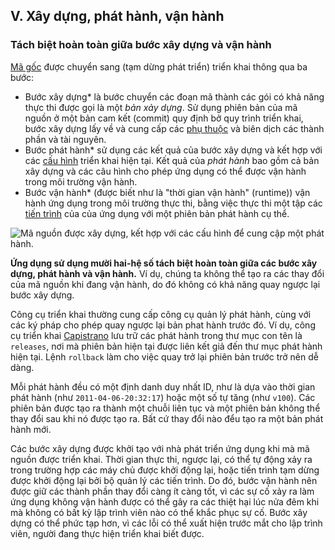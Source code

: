 ## V. Xây dựng, phát hành, vận hành
### Tách biệt hoàn toàn giữa bước xây dựng và vận hành

[Mã gốc](./codebase) được chuyển sang (tạm dừng phát triển) triển khai thông qua ba bước:

* Bước xây dựng* là bước chuyển các đoạn mã thành các gói có khả năng thực thi được gọi là một *bản xảy dựng*. Sử dụng phiên bản của mã nguồn ở một bản cam kết (commit) quy định bở quy trình triển khai, bước xây dựng lấy về và cung cấp các [phụ thuộc](./dependencies) và biên dịch các thành phần và tài nguyên.
* Bước phát hành* sử dụng các kết quả của bước xây dựng và kết hợp với các [cấu hình](./config) triển khai hiện tại. Kết quả của *phát hành* bao gồm cả bản xây dựng và các câu hình cho phép ứng dụng có thể được vận hành trong môi trường vận hành.
* Bước vận hành* (được biết như là "thời gian vận hành" (runtime)) vận hành ứng dụng trong môi trường thực thi, bằng việc thực thi một tập các [tiến trình](./process) của của ứng dụng với một phiên bản phát hành cụ thể.

![Mã nguồn được xây dựng, kết hợp với các cấu hình để cung cập một phát hành.](/images/release.png)

**Ứng dụng sử dụng mười hai-hệ số tách biệt hoàn toàn giữa các bước xây dựng, phát hành và vận hành.** Ví dụ, chúng ta không thể tạo ra các thay đổi của mã nguồn khi đang vận hành, do đó không có khả năng quay ngược lại bước xây dựng.

Công cụ triển khai thường cung cấp công cụ quản lý phát hành, cùng với các ký pháp cho phép quay ngược lại bản phat hành trước đó. Ví dụ, công cụ triển khai [Capistrano](https://github.com/capistrano/capistrano/wiki) lưu trữ các phát hành trong thư mục con tên là `releases`, nơi mà phiên bản hiện tại được liên kết giả đến thư mục phát hành hiện tại. Lệnh `rollback` làm cho việc quay trở lại phiên bản trước trở nên dễ dàng. 

Mỗi phát hành đều có một định danh duy nhất ID, như là dựa vào thời gian phát hành (như `2011-04-06-20:32:17`) hoặc một số tự tăng (như `v100`). Các phiên bản được tạo ra thành một chuỗi liên tục và một phiên bản không thể thay đổi sau khi nó được tạo ra. Bất cứ thay đổi nào đểu tạo ra một bản phát hành mới.

Các bước xây dựng được khởi tạo với nhà phát triển ứng dụng khi mà mã nguồn được triển khai. Thời gian thực thi, ngược lại, có thể tự động xảy ra trong trường hợp các máy chủ được khởi động lại, hoặc tiến trình tạm dừng được khởi động lại bởi bộ quản lý các tiến trình. Do đó, bước vận hành nên được giữ các thành phần thay đổi càng ít càng tốt, vì các sự cố xảy ra làm ứng dụng không vận hành được có thể gây ra các thiệt hại lúc nửa đêm khi mà không có bất kỳ lập trình viên nào có thể khắc phục sự cố. Bước xây dựng có thể phức tạp hơn, vì các lỗi có thể xuất hiện trước mắt cho lập trình viên, người đang thực hiện triển khai biết được.

